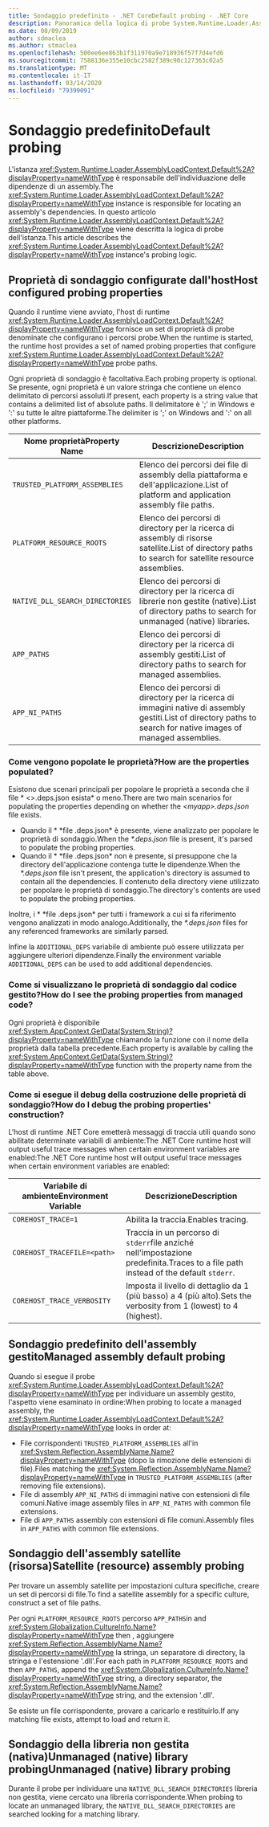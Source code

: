 ```yaml
---
title: Sondaggio predefinito - .NET CoreDefault probing - .NET Core
description: Panoramica della logica di probe System.Runtime.Loader.AssemblyLoadContext.Default di .NET Core per individuare le dipendenze.
ms.date: 08/09/2019
author: sdmaclea
ms.author: stmaclea
ms.openlocfilehash: 500ee6ee863b1f311970a9e718936f57f7d4efd6
ms.sourcegitcommit: 7588136e355e10cbc2582f389c90c127363c02a5
ms.translationtype: MT
ms.contentlocale: it-IT
ms.lasthandoff: 03/14/2020
ms.locfileid: "79399091"
---
```

# <a name="default-probing"></a><span data-ttu-id="c9fa3-103">Sondaggio predefinito</span><span class="sxs-lookup"><span data-stu-id="c9fa3-103">Default probing</span></span>

<span data-ttu-id="c9fa3-104">L'istanza <xref:System.Runtime.Loader.AssemblyLoadContext.Default%2A?displayProperty=nameWithType> è responsabile dell'individuazione delle dipendenze di un assembly.</span><span class="sxs-lookup"><span data-stu-id="c9fa3-104">The <xref:System.Runtime.Loader.AssemblyLoadContext.Default%2A?displayProperty=nameWithType> instance is responsible for locating an assembly's dependencies.</span></span> <span data-ttu-id="c9fa3-105">In questo articolo <xref:System.Runtime.Loader.AssemblyLoadContext.Default%2A?displayProperty=nameWithType> viene descritta la logica di probe dell'istanza.</span><span class="sxs-lookup"><span data-stu-id="c9fa3-105">This article describes the <xref:System.Runtime.Loader.AssemblyLoadContext.Default%2A?displayProperty=nameWithType> instance's probing logic.</span></span>

## <a name="host-configured-probing-properties"></a><span data-ttu-id="c9fa3-106">Proprietà di sondaggio configurate dall'host</span><span class="sxs-lookup"><span data-stu-id="c9fa3-106">Host configured probing properties</span></span>

<span data-ttu-id="c9fa3-107">Quando il runtime viene avviato, l'host di runtime <xref:System.Runtime.Loader.AssemblyLoadContext.Default%2A?displayProperty=nameWithType> fornisce un set di proprietà di probe denominate che configurano i percorsi probe.</span><span class="sxs-lookup"><span data-stu-id="c9fa3-107">When the runtime is started, the runtime host provides a set of named probing properties that configure <xref:System.Runtime.Loader.AssemblyLoadContext.Default%2A?displayProperty=nameWithType> probe paths.</span></span>

<span data-ttu-id="c9fa3-108">Ogni proprietà di sondaggio è facoltativa.</span><span class="sxs-lookup"><span data-stu-id="c9fa3-108">Each probing property is optional.</span></span> <span data-ttu-id="c9fa3-109">Se presente, ogni proprietà è un valore stringa che contiene un elenco delimitato di percorsi assoluti.</span><span class="sxs-lookup"><span data-stu-id="c9fa3-109">If present, each property is a string value that contains a delimited list of absolute paths.</span></span> <span data-ttu-id="c9fa3-110">Il delimitatore è ';' in Windows e ':' su tutte le altre piattaforme.</span><span class="sxs-lookup"><span data-stu-id="c9fa3-110">The delimiter is ';' on Windows and ':' on all other platforms.</span></span>

|<span data-ttu-id="c9fa3-111">Nome proprietà</span><span class="sxs-lookup"><span data-stu-id="c9fa3-111">Property Name</span></span>                 |<span data-ttu-id="c9fa3-112">Descrizione</span><span class="sxs-lookup"><span data-stu-id="c9fa3-112">Description</span></span>  |
|------------------------------|---------|
|`TRUSTED_PLATFORM_ASSEMBLIES`   | <span data-ttu-id="c9fa3-113">Elenco dei percorsi dei file di assembly della piattaforma e dell'applicazione.</span><span class="sxs-lookup"><span data-stu-id="c9fa3-113">List of platform and application assembly file paths.</span></span> |
|`PLATFORM_RESOURCE_ROOTS`       | <span data-ttu-id="c9fa3-114">Elenco dei percorsi di directory per la ricerca di assembly di risorse satellite.</span><span class="sxs-lookup"><span data-stu-id="c9fa3-114">List of directory paths to search for satellite resource assemblies.</span></span> |
|`NATIVE_DLL_SEARCH_DIRECTORIES` | <span data-ttu-id="c9fa3-115">Elenco dei percorsi di directory per la ricerca di librerie non gestite (native).</span><span class="sxs-lookup"><span data-stu-id="c9fa3-115">List of directory paths to search for unmanaged (native) libraries.</span></span>        |
|`APP_PATHS`                     | <span data-ttu-id="c9fa3-116">Elenco dei percorsi di directory per la ricerca di assembly gestiti.</span><span class="sxs-lookup"><span data-stu-id="c9fa3-116">List of directory paths to search for managed assemblies.</span></span> |
|`APP_NI_PATHS`                  | <span data-ttu-id="c9fa3-117">Elenco dei percorsi di directory per la ricerca di immagini native di assembly gestiti.</span><span class="sxs-lookup"><span data-stu-id="c9fa3-117">List of directory paths to search for native images of managed assemblies.</span></span> |

### <a name="how-are-the-properties-populated"></a><span data-ttu-id="c9fa3-118">Come vengono popolate le proprietà?</span><span class="sxs-lookup"><span data-stu-id="c9fa3-118">How are the properties populated?</span></span>

<span data-ttu-id="c9fa3-119">Esistono due scenari principali per popolare le proprietà a seconda che il file \* \<>.deps.json esista\* o meno.</span><span class="sxs-lookup"><span data-stu-id="c9fa3-119">There are two main scenarios for populating the properties depending on whether the *\<myapp>.deps.json* file exists.</span></span>

- <span data-ttu-id="c9fa3-120">Quando il \* \*file .deps.json\* è presente, viene analizzato per popolare le proprietà di sondaggio.</span><span class="sxs-lookup"><span data-stu-id="c9fa3-120">When the *\*.deps.json* file is present, it's parsed to populate the probing properties.</span></span>
- <span data-ttu-id="c9fa3-121">Quando il \* \*file .deps.json\* non è presente, si presuppone che la directory dell'applicazione contenga tutte le dipendenze.</span><span class="sxs-lookup"><span data-stu-id="c9fa3-121">When the *\*.deps.json* file isn't present, the application's directory is assumed to contain all the dependencies.</span></span> <span data-ttu-id="c9fa3-122">Il contenuto della directory viene utilizzato per popolare le proprietà di sondaggio.</span><span class="sxs-lookup"><span data-stu-id="c9fa3-122">The directory's contents are used to populate the probing properties.</span></span>

<span data-ttu-id="c9fa3-123">Inoltre, i \* \*file .deps.json\* per tutti i framework a cui si fa riferimento vengono analizzati in modo analogo.</span><span class="sxs-lookup"><span data-stu-id="c9fa3-123">Additionally, the *\*.deps.json* files for any referenced frameworks are similarly parsed.</span></span>

<span data-ttu-id="c9fa3-124">Infine la `ADDITIONAL_DEPS` variabile di ambiente può essere utilizzata per aggiungere ulteriori dipendenze.</span><span class="sxs-lookup"><span data-stu-id="c9fa3-124">Finally the environment variable `ADDITIONAL_DEPS` can be used to add additional dependencies.</span></span>

### <a name="how-do-i-see-the-probing-properties-from-managed-code"></a><span data-ttu-id="c9fa3-125">Come si visualizzano le proprietà di sondaggio dal codice gestito?</span><span class="sxs-lookup"><span data-stu-id="c9fa3-125">How do I see the probing properties from managed code?</span></span>

<span data-ttu-id="c9fa3-126">Ogni proprietà è disponibile <xref:System.AppContext.GetData(System.String)?displayProperty=nameWithType> chiamando la funzione con il nome della proprietà dalla tabella precedente.</span><span class="sxs-lookup"><span data-stu-id="c9fa3-126">Each property is available by calling the <xref:System.AppContext.GetData(System.String)?displayProperty=nameWithType> function with the property name from the table above.</span></span>

### <a name="how-do-i-debug-the-probing-properties-construction"></a><span data-ttu-id="c9fa3-127">Come si esegue il debug della costruzione delle proprietà di sondaggio?</span><span class="sxs-lookup"><span data-stu-id="c9fa3-127">How do I debug the probing properties' construction?</span></span>

<span data-ttu-id="c9fa3-128">L'host di runtime .NET Core emetterà messaggi di traccia utili quando sono abilitate determinate variabili di ambiente:The .NET Core runtime host will output useful trace messages when certain environment variables are enabled:</span><span class="sxs-lookup"><span data-stu-id="c9fa3-128">The .NET Core runtime host will output useful trace messages when certain environment variables are enabled:</span></span>

|<span data-ttu-id="c9fa3-129">Variabile di ambiente</span><span class="sxs-lookup"><span data-stu-id="c9fa3-129">Environment Variable</span></span>        |<span data-ttu-id="c9fa3-130">Descrizione</span><span class="sxs-lookup"><span data-stu-id="c9fa3-130">Description</span></span>  |
|----------------------------|---------|
|`COREHOST_TRACE=1`          |<span data-ttu-id="c9fa3-131">Abilita la traccia.</span><span class="sxs-lookup"><span data-stu-id="c9fa3-131">Enables tracing.</span></span>|
|`COREHOST_TRACEFILE=<path>` |<span data-ttu-id="c9fa3-132">Traccia in un percorso di `stderr`file anziché nell'impostazione predefinita.</span><span class="sxs-lookup"><span data-stu-id="c9fa3-132">Traces to a file path instead of the default `stderr`.</span></span>|
|`COREHOST_TRACE_VERBOSITY`  |<span data-ttu-id="c9fa3-133">Imposta il livello di dettaglio da 1 (più basso) a 4 (più alto).</span><span class="sxs-lookup"><span data-stu-id="c9fa3-133">Sets the verbosity from 1 (lowest) to 4 (highest).</span></span>|

## <a name="managed-assembly-default-probing"></a><span data-ttu-id="c9fa3-134">Sondaggio predefinito dell'assembly gestito</span><span class="sxs-lookup"><span data-stu-id="c9fa3-134">Managed assembly default probing</span></span>

<span data-ttu-id="c9fa3-135">Quando si esegue il probe <xref:System.Runtime.Loader.AssemblyLoadContext.Default%2A?displayProperty=nameWithType> per individuare un assembly gestito, l'aspetto viene esaminato in ordine:</span><span class="sxs-lookup"><span data-stu-id="c9fa3-135">When probing to locate a managed assembly, the <xref:System.Runtime.Loader.AssemblyLoadContext.Default%2A?displayProperty=nameWithType> looks in order at:</span></span>

- <span data-ttu-id="c9fa3-136">File corrispondenti `TRUSTED_PLATFORM_ASSEMBLIES` all'in <xref:System.Reflection.AssemblyName.Name?displayProperty=nameWithType> (dopo la rimozione delle estensioni di file).</span><span class="sxs-lookup"><span data-stu-id="c9fa3-136">Files matching the <xref:System.Reflection.AssemblyName.Name?displayProperty=nameWithType> in `TRUSTED_PLATFORM_ASSEMBLIES` (after removing file extensions).</span></span>
- <span data-ttu-id="c9fa3-137">File di assembly `APP_NI_PATHS` di immagini native con estensioni di file comuni.</span><span class="sxs-lookup"><span data-stu-id="c9fa3-137">Native image assembly files in `APP_NI_PATHS` with common file extensions.</span></span>
- <span data-ttu-id="c9fa3-138">File di `APP_PATHS` assembly con estensioni di file comuni.</span><span class="sxs-lookup"><span data-stu-id="c9fa3-138">Assembly files in `APP_PATHS` with common file extensions.</span></span>

## <a name="satellite-resource-assembly-probing"></a><span data-ttu-id="c9fa3-139">Sondaggio dell'assembly satellite (risorsa)</span><span class="sxs-lookup"><span data-stu-id="c9fa3-139">Satellite (resource) assembly probing</span></span>

<span data-ttu-id="c9fa3-140">Per trovare un assembly satellite per impostazioni cultura specifiche, creare un set di percorsi di file.</span><span class="sxs-lookup"><span data-stu-id="c9fa3-140">To find a satellite assembly for a specific culture, construct a set of file paths.</span></span>

<span data-ttu-id="c9fa3-141">Per ogni `PLATFORM_RESOURCE_ROOTS` percorso `APP_PATHS`in and <xref:System.Globalization.CultureInfo.Name?displayProperty=nameWithType> then , aggiungere <xref:System.Reflection.AssemblyName.Name?displayProperty=nameWithType> la stringa, un separatore di directory, la stringa e l'estensione '.dll'.</span><span class="sxs-lookup"><span data-stu-id="c9fa3-141">For each path in `PLATFORM_RESOURCE_ROOTS` and then `APP_PATHS`, append the <xref:System.Globalization.CultureInfo.Name?displayProperty=nameWithType> string, a directory separator, the <xref:System.Reflection.AssemblyName.Name?displayProperty=nameWithType> string, and the extension '.dll'.</span></span>

<span data-ttu-id="c9fa3-142">Se esiste un file corrispondente, provare a caricarlo e restituirlo.</span><span class="sxs-lookup"><span data-stu-id="c9fa3-142">If any matching file exists, attempt to load and return it.</span></span>

## <a name="unmanaged-native-library-probing"></a><span data-ttu-id="c9fa3-143">Sondaggio della libreria non gestita (nativa)Unmanaged (native) library probing</span><span class="sxs-lookup"><span data-stu-id="c9fa3-143">Unmanaged (native) library probing</span></span>

<span data-ttu-id="c9fa3-144">Durante il probe per individuare una `NATIVE_DLL_SEARCH_DIRECTORIES` libreria non gestita, viene cercato una libreria corrispondente.</span><span class="sxs-lookup"><span data-stu-id="c9fa3-144">When probing to locate an unmanaged library, the `NATIVE_DLL_SEARCH_DIRECTORIES` are searched looking for a matching library.</span></span>
